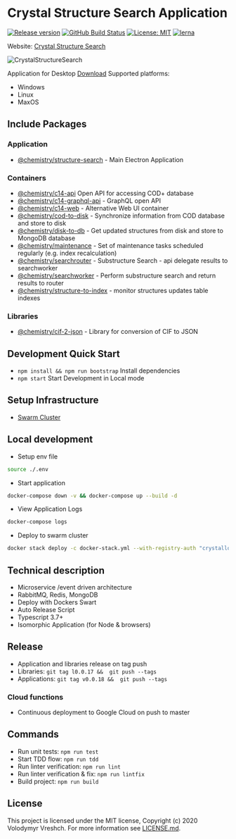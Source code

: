 # Crystal Structure Search Application

[![Release version](https://img.shields.io/github/v/release/chemistry/crystallography.io?color=green.svg)](https://github.com/chemistry/crystallography.io/releases)
[![GitHub Build Status](https://github.com/chemistry/crystallography.io/workflows/CI/badge.svg)](https://github.com/chemistry/crystallography.io/actions?query=workflow%3ACI)
[![License: MIT](https://img.shields.io/badge/License-MIT-gren.svg)](https://opensource.org/licenses/MIT)
[![lerna](https://img.shields.io/badge/maintained%20with-lerna-cc00ff.svg)](https://lernajs.io/)

Website: [Crystal Structure Search](http://crystallography.io/)

![CrystalStructureSearch](https://github.com/chemistry/crystallography.io/blob/master/crystal-structure-search.png?raw=true)

Application for Desktop [Download](https://github.com/chemistry/crystallography.io/releases)
Supported platforms:

* Windows
* Linux
* MaxOS

## Include Packages

### Application

* [@chemistry/structure-search](https://github.com/chemistry/crystallography.io/tree/master/packages/application/structure-search) - Main Electron Application

### Containers

* [@chemistry/c14-api](https://github.com/chemistry/crystallography.io/tree/master/packages/containers/c14-api)
    Open API for accessing COD+ database
* [@chemistry/c14-graphql-api](https://github.com/chemistry/crystallography.io/tree/master/packages/containers/c14-graphql-api) - GraphQL open API
* [@chemistry/c14-web](https://github.com/chemistry/crystallography.io/tree/master/packages/containers/c14-web) - Alternative Web UI container
* [@chemistry/cod-to-disk](https://github.com/chemistry/crystallography.io/tree/master/packages/containers/cod-to-disk) - Synchronize information from COD database and store to disk
* [@chemistry/disk-to-db](https://github.com/chemistry/crystallography.io/tree/master/packages/containers/disk-to-db) - Get updated structures from disk and store to MongoDB database
* [@chemistry/maintenance](https://github.com/chemistry/crystallography.io/tree/master/packages/containers/maintenance) - Set of maintenance tasks scheduled regularly (e.g. index recalculation)
* [@chemistry/searchrouter](https://github.com/chemistry/crystallography.io/tree/master/packages/containers/searchrouter) - Substructure Search - api delegate results to searchworker
* [@chemistry/searchworker](https://github.com/chemistry/crystallography.io/tree/master/packages/containers/searchworker) - Perform substructure search and return results to router
* [@chemistry/structure-to-index](https://github.com/chemistry/crystallography.io/tree/master/packages/containers/structure-to-index) - monitor structures updates table indexes

### Libraries

* [@chemistry/cif-2-json](https://github.com/chemistry/crystallography.io/tree/master/packages/libraries/cif-2-json) - Library for conversion of CIF to JSON

## Development Quick Start

* `npm install && npm run bootstrap` Install dependencies
* `npm start` Start Development in Local mode

## Setup Infrastructure

* [Swarm Cluster](https://github.com/chemistry/crystallography.io/tree/master/setup)

## Local development

* Setup env file

```bash
source ./.env
```

* Start application

```bash
docker-compose down -v && docker-compose up --build -d
```

* View Application Logs

```bash
docker-compose logs
```

* Deploy to swarm cluster

```bash
docker stack deploy -c docker-stack.yml --with-registry-auth "crystallography-io"
```

## Technical description

* Microservice /event driven architecture
* RabbitMQ, Redis, MongoDB
* Deploy with Dockers Swart
* Auto Release Script
* Typescript 3.7+
* Isomorphic Application (for Node & browsers)

## Release

* Application and libraries release on tag push
* Libraries: `git tag l0.0.17 &&  git push --tags`
* Applications: `git tag v0.0.18 &&  git push --tags`

### Cloud functions

* Continuous deployment to Google Cloud on push to master


## Commands

* Run unit tests: `npm run test`
* Start TDD flow: `npm run tdd`
* Run linter verification: `npm run lint`
* Run linter verification & fix: `npm run lintfix`
* Build project: `npm run build`

## License

  This project is licensed under the MIT license, Copyright (c) 2020 Volodymyr Vreshch.
  For more information see [LICENSE.md](https://github.com/chemistry/crystallography.io/blob/master/LICENSE.md).
